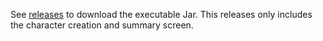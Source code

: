 See [releases](https://github.com/Navbryce/Interstellar-Merchant-Desktop/releases) to download the executable Jar. This releases only includes the character creation and summary screen.
